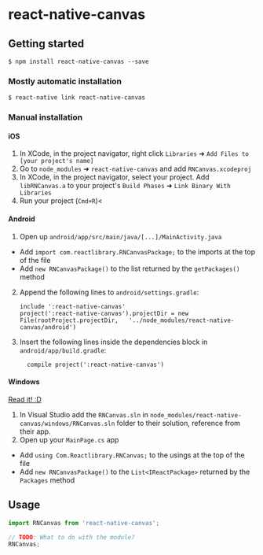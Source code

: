 
# react-native-canvas

## Getting started

`$ npm install react-native-canvas --save`

### Mostly automatic installation

`$ react-native link react-native-canvas`

### Manual installation


#### iOS

1. In XCode, in the project navigator, right click `Libraries` ➜ `Add Files to [your project's name]`
2. Go to `node_modules` ➜ `react-native-canvas` and add `RNCanvas.xcodeproj`
3. In XCode, in the project navigator, select your project. Add `libRNCanvas.a` to your project's `Build Phases` ➜ `Link Binary With Libraries`
4. Run your project (`Cmd+R`)<

#### Android

1. Open up `android/app/src/main/java/[...]/MainActivity.java`
  - Add `import com.reactlibrary.RNCanvasPackage;` to the imports at the top of the file
  - Add `new RNCanvasPackage()` to the list returned by the `getPackages()` method
2. Append the following lines to `android/settings.gradle`:
  	```
  	include ':react-native-canvas'
  	project(':react-native-canvas').projectDir = new File(rootProject.projectDir, 	'../node_modules/react-native-canvas/android')
  	```
3. Insert the following lines inside the dependencies block in `android/app/build.gradle`:
  	```
      compile project(':react-native-canvas')
  	```

#### Windows
[Read it! :D](https://github.com/ReactWindows/react-native)

1. In Visual Studio add the `RNCanvas.sln` in `node_modules/react-native-canvas/windows/RNCanvas.sln` folder to their solution, reference from their app.
2. Open up your `MainPage.cs` app
  - Add `using Com.Reactlibrary.RNCanvas;` to the usings at the top of the file
  - Add `new RNCanvasPackage()` to the `List<IReactPackage>` returned by the `Packages` method


## Usage
```javascript
import RNCanvas from 'react-native-canvas';

// TODO: What to do with the module?
RNCanvas;
```
  